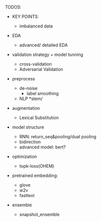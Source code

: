 TODOS:

- KEY POINTS:
    * imbalanced data
    
- EDA
    * advanced/ detailed EDA
- validation strategy + model tunning
    * cross-validation
    * Adversarial Validation
- preprocess
    * de-noise
        * label smoothing
    * NLP
        *stem/
- augmentation
    * Lexical Substitution
- model structure 
    * RNN: return_seq&pooling/dual pooling
    * bidirection
    * advanced model: bert?
- optimization
    * topk-loss(OHEM)
- pretrained embedding: 
    * glove
    * w2v
    * fasttext
- ensemble
    * snapshot_ensemble


